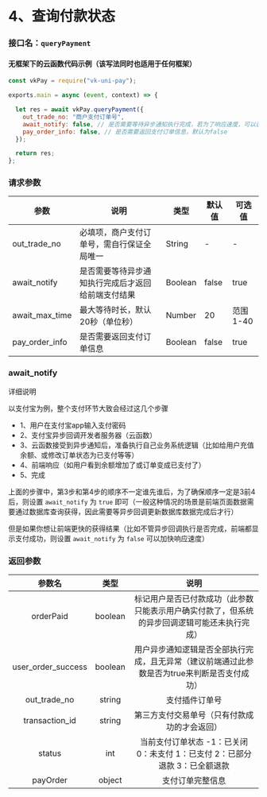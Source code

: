 # 4、查询付款状态

### 接口名：`queryPayment`

#### 无框架下的云函数代码示例（该写法同时也适用于任何框架）
```js
const vkPay = require("vk-uni-pay");

exports.main = async (event, context) => {

  let res = await vkPay.queryPayment({
    out_trade_no: "商户支付订单号", 
    await_notify: false, // 是否需要等待异步通知执行完成，若为了响应速度，可以设置为false，若需要等待异步回调执行完成，则设置为true
    pay_order_info: false, // 是否需要返回支付订单信息，默认为false
  });

  return res;
};
```

### 请求参数

| 参数   | 说明       | 类型    | 默认值  | 可选值 |
|------- |-----------|---------|-------|-------|
| out_trade_no  |   必填项，商户支付订单号，需自行保证全局唯一    | String  | -    | -  |
| await_notify  |   是否需要等待异步通知执行完成后才返回给前端支付结果   | Boolean  | false  | true  |
| await_max_time  |   最大等待时长，默认20秒（单位秒）   | Number  | 20  | 范围1-40  |
| pay_order_info  |   是否需要返回支付订单信息  | Boolean  | false  | true  |
 
### await_notify

详细说明

以支付宝为例，整个支付环节大致会经过这几个步骤

* 1、用户在支付宝app输入支付密码
* 2、支付宝异步回调开发者服务器（云函数）
* 3、云函数接受到异步通知后，准备执行自己业务系统逻辑（比如给用户充值余额、或修改订单状态为已支付等等）
* 4、前端响应（如用户看到余额增加了或订单变成已支付了）
* 5、完成

上面的步骤中，第3步和第4步的顺序不一定谁先谁后，为了确保顺序一定是3前4后，则设置 `await_notify` 为 `true` 即可（一般这种情况的场景是前端页面数据需要通过数据库查询获得，因此需要等异步回调更新数据库数据完成后才行）

但是如果你想让前端更快的获得结果（比如不管异步回调执行是否完成，前端都显示支付成功，则设置 `await_notify` 为 `false` 可以加快响应速度）


### 返回参数

|参数名							|类型		|说明																																													|
|:-:								|:-:		|:-:																																													|
|orderPaid					|boolean|标记用户是否已付款成功（此参数只能表示用户确实付款了，但系统的异步回调逻辑可能还未执行完成）	|
|user_order_success	|boolean|用户异步通知逻辑是否全部执行完成，且无异常（建议前端通过此参数是否为true来判断是否支付成功）	|
|out_trade_no				|string	|支付插件订单号																																								|
|transaction_id			|string	|第三方支付交易单号（只有付款成功的才会返回）																									|
|status							|int		|当前支付订单状态 -1：已关闭 0：未支付 1：已支付 2：已部分退款 3：已全额退款									|
|payOrder						|object	|支付订单完整信息																																							|

